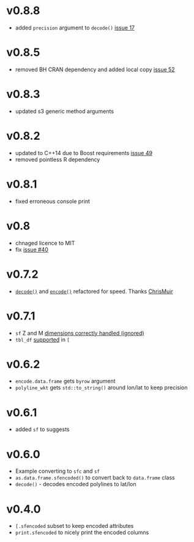 # v0.8.8

- added `precision` argument to `decode()` [issue 17](https://github.com/SymbolixAU/googlePolylines/issues/17)

# v0.8.5

* removed BH CRAN dependency and added local copy [issue 52](https://github.com/SymbolixAU/googlePolylines/issues/52)

# v0.8.3

* updated s3 generic method arguments

# v0.8.2

* updated to C++14 due to Boost requirements [issue 49](https://github.com/SymbolixAU/googlePolylines/issues/49)
* removed pointless R dependency

# v0.8.1

* fixed erroneous console print

# v0.8

* chnaged licence to MIT
* fix [issue #40](https://github.com/SymbolixAU/googlePolylines/issues/40)

# v0.7.2

* [`decode()`](https://github.com/SymbolixAU/googlePolylines/pull/35) and [`encode()`](https://github.com/SymbolixAU/googlePolylines/pull/37) refactored for speed. Thanks [ChrisMuir](https://github.com/ChrisMuir)

# v0.7.1

* `sf` Z and M [dimensions correctly handled (ignored)](https://github.com/SymbolixAU/googlePolylines/issues/27)
* `tbl_df` [supported](https://github.com/SymbolixAU/googlePolylines/issues/16) in `[`


# v0.6.2

* `encode.data.frame` gets `byrow` argument
* `polyline_wkt` gets `std::to_string()` around lon/lat to keep precision

# v0.6.1

* added `sf` to suggests

# v0.6.0

* Example converting to `sfc` and `sf`
* `as.data.frame.sfencoded()` to convert back to `data.frame` class
* `decode()` - decodes encoded polylines to lat/lon

# v0.4.0

* `[.sfencoded` subset to keep encoded attributes
* `print.sfencoded` to nicely print the encoded columns